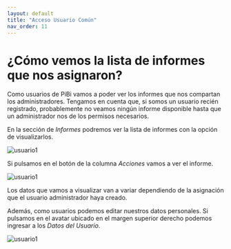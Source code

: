 ```yaml
---
layout: default
title: "Acceso Usuario Común"
nav_order: 11
---
```


# ¿Cómo vemos la lista de informes que nos asignaron? 

Como usuarios de PiBi vamos a poder ver los informes que nos compartan los administradores. Tengamos en cuenta que, si somos un usuario recién registrado, probablemente no veamos ningún informe disponible hasta que un administrador nos de los permisos necesarios. 

En la sección de *Informes* podremos ver la lista de informes con la opción de visualizarlos.  

![usuario1](Media/Usuario%20Comun/informes%20Usuario%20Comun.PNG)

Si pulsamos en el botón de la columna *Acciones* vamos a ver el informe.

![usuario1](Media/Informes/Informe%20Embedded.PNG)

Los datos que vamos a visualizar van a variar dependiendo de la asignación que el usuario administrador haya creado. 

Además, como usuarios podemos editar nuestros datos personales. Si pulsamos en el avatar ubicado en el margen superior derecho podemos ingresar a los *Datos del Usuario*. 

![usuario1](Media/Usuario%20Comun/Datos%20Usuario.PNG)




